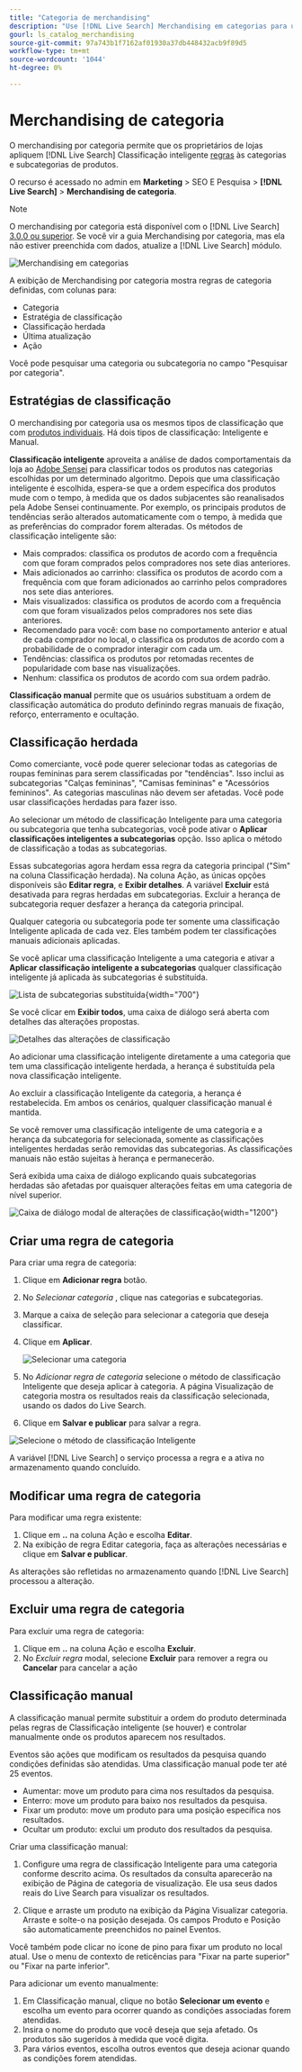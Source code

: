 ```yaml
---
title: "Categoria de merchandising"
description: "Use [!DNL Live Search] Merchandising em categorias para uma experiência de compra mais rápida."
gourl: ls_catalog_merchandising
source-git-commit: 97a743b1f7162af01930a37db448432acb9f89d5
workflow-type: tm+mt
source-wordcount: '1044'
ht-degree: 0%

---
```



# Merchandising de categoria

O merchandising por categoria permite que os proprietários de lojas apliquem [!DNL Live Search] Classificação inteligente [regras](rules.md) às categorias e subcategorias de produtos.

O recurso é acessado no admin em **Marketing** > SEO E Pesquisa > **[!DNL Live Search]** > **Merchandising de categoria**.

>[!NOTE]
>
>O merchandising por categoria está disponível com o [!DNL Live Search] [3.0.0 ou superior](release-notes.md). Se você vir a guia Merchandising por categoria, mas ela não estiver preenchida com dados, atualize a [!DNL Live Search] módulo.

![Merchandising em categorias](assets/category_workspace.png)

A exibição de Merchandising por categoria mostra regras de categoria definidas, com colunas para:

* Categoria
* Estratégia de classificação
* Classificação herdada
* Última atualização
* Ação

Você pode pesquisar uma categoria ou subcategoria no campo &quot;Pesquisar por categoria&quot;.

## Estratégias de classificação

O merchandising por categoria usa os mesmos tipos de classificação que com [produtos individuais](rules-workspace.md).
Há dois tipos de classificação: Inteligente e Manual.

**Classificação inteligente** aproveita a análise de dados comportamentais da loja ao [Adobe Sensei](https://www.adobe.com/sensei.html) para classificar todos os produtos nas categorias escolhidas por um determinado algoritmo. Depois que uma classificação inteligente é escolhida, espera-se que a ordem específica dos produtos mude com o tempo, à medida que os dados subjacentes são reanalisados pela Adobe Sensei continuamente. Por exemplo, os principais produtos de tendências serão alterados automaticamente com o tempo, à medida que as preferências do comprador forem alteradas.
Os métodos de classificação inteligente são:

* Mais comprados: classifica os produtos de acordo com a frequência com que foram comprados pelos compradores nos sete dias anteriores.
* Mais adicionados ao carrinho: classifica os produtos de acordo com a frequência com que foram adicionados ao carrinho pelos compradores nos sete dias anteriores.
* Mais visualizados: classifica os produtos de acordo com a frequência com que foram visualizados pelos compradores nos sete dias anteriores.
* Recomendado para você: com base no comportamento anterior e atual de cada comprador no local, o classifica os produtos de acordo com a probabilidade de o comprador interagir com cada um.
* Tendências: classifica os produtos por retomadas recentes de popularidade com base nas visualizações.
* Nenhum: classifica os produtos de acordo com sua ordem padrão.

**Classificação manual** permite que os usuários substituam a ordem de classificação automática do produto definindo regras manuais de fixação, reforço, enterramento e ocultação.

## Classificação herdada

Como comerciante, você pode querer selecionar todas as categorias de roupas femininas para serem classificadas por &quot;tendências&quot;. Isso inclui as subcategorias &quot;Calças femininas&quot;, &quot;Camisas femininas&quot; e &quot;Acessórios femininos&quot;. As categorias masculinas não devem ser afetadas. Você pode usar classificações herdadas para fazer isso.

Ao selecionar um método de classificação Inteligente para uma categoria ou subcategoria que tenha subcategorias, você pode ativar o **Aplicar classificações inteligentes a subcategorias** opção. Isso aplica o método de classificação a todas as subcategorias.

Essas subcategorias agora herdam essa regra da categoria principal (&quot;Sim&quot; na coluna Classificação herdada). Na coluna Ação, as únicas opções disponíveis são **Editar regra**, e **Exibir detalhes**. A variável **Excluir** está desativada para regras herdadas em subcategorias. Excluir a herança de subcategoria requer desfazer a herança da categoria principal.

Qualquer categoria ou subcategoria pode ter somente uma classificação Inteligente aplicada de cada vez. Eles também podem ter classificações manuais adicionais aplicadas.

Se você aplicar uma classificação Inteligente a uma categoria e ativar a **Aplicar classificação inteligente a subcategorias** qualquer classificação inteligente já aplicada às subcategorias é substituída.

![Lista de subcategorias substituída](assets/category_overwite_subs.png){width="700"}

Se você clicar em **Exibir todos**, uma caixa de diálogo será aberta com detalhes das alterações propostas.

![Detalhes das alterações de classificação](assets/category_overwrite.png)

Ao adicionar uma classificação inteligente diretamente a uma categoria que tem uma classificação inteligente herdada, a herança é substituída pela nova classificação inteligente.

Ao excluir a classificação Inteligente da categoria, a herança é restabelecida.
Em ambos os cenários, qualquer classificação manual é mantida.

Se você remover uma classificação inteligente de uma categoria e a herança da subcategoria for selecionada, somente as classificações inteligentes herdadas serão removidas das subcategorias. As classificações manuais não estão sujeitas à herança e permanecerão.

Será exibida uma caixa de diálogo explicando quais subcategorias herdadas são afetadas por quaisquer alterações feitas em uma categoria de nível superior.

![Caixa de diálogo modal de alterações de classificação](assets/category_overwrite_modal.png){width="1200"}

## Criar uma regra de categoria

Para criar uma regra de categoria:

1. Clique em **Adicionar regra** botão.
1. No _Selecionar categoria_ , clique nas categorias e subcategorias.
1. Marque a caixa de seleção para selecionar a categoria que deseja classificar.
1. Clique em **Aplicar**.

   ![Selecionar uma categoria](assets/category_select.png)

1. No _Adicionar regra de categoria_ selecione o método de classificação Inteligente que deseja aplicar à categoria.
A página Visualização de categoria mostra os resultados reais da classificação selecionada, usando os dados do Live Search.
1. Clique em **Salvar e publicar** para salvar a regra.

![Selecione o método de classificação Inteligente](assets/category_ranking.png)

A variável [!DNL Live Search] o serviço processa a regra e a ativa no armazenamento quando concluído.

## Modificar uma regra de categoria

Para modificar uma regra existente:

1. Clique em **..** na coluna Ação e escolha **Editar**.
1. Na exibição de regra Editar categoria, faça as alterações necessárias e clique em **Salvar e publicar**.

As alterações são refletidas no armazenamento quando [!DNL Live Search] processou a alteração.

## Excluir uma regra de categoria

Para excluir uma regra de categoria:

1. Clique em **..** na coluna Ação e escolha **Excluir**.
1. No _Excluir regra_ modal, selecione **Excluir** para remover a regra ou **Cancelar** para cancelar a ação

## Classificação manual

A classificação manual permite substituir a ordem do produto determinada pelas regras de Classificação inteligente (se houver) e controlar manualmente onde os produtos aparecem nos resultados.

Eventos são ações que modificam os resultados da pesquisa quando condições definidas são atendidas. Uma classificação manual pode ter até 25 eventos.

* Aumentar: move um produto para cima nos resultados da pesquisa.
* Enterro: move um produto para baixo nos resultados da pesquisa.
* Fixar um produto: move um produto para uma posição específica nos resultados.
* Ocultar um produto: exclui um produto dos resultados da pesquisa.

Criar uma classificação manual:

1. Configure uma regra de classificação Inteligente para uma categoria conforme descrito acima. Os resultados da consulta aparecerão na exibição de Página de categoria de visualização. Ele usa seus dados reais do Live Search para visualizar os resultados.

1. Clique e arraste um produto na exibição da Página Visualizar categoria. Arraste e solte-o na posição desejada. Os campos Produto e Posição são automaticamente preenchidos no painel Eventos.

Você também pode clicar no ícone de pino para fixar um produto no local atual. Use o menu de contexto de reticências para &quot;Fixar na parte superior&quot; ou &quot;Fixar na parte inferior&quot;.

Para adicionar um evento manualmente:

1. Em Classificação manual, clique no botão **Selecionar um evento** e escolha um evento para ocorrer quando as condições associadas forem atendidas.
1. Insira o nome do produto que você deseja que seja afetado. Os produtos são sugeridos à medida que você digita.
1. Para vários eventos, escolha outros eventos que deseja acionar quando as condições forem atendidas.
